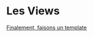 # Les Views


[Finalement, faisons un template](https://github.com/CalcagnoLoic/workshop_python/blob/main/2.Framework_django/06.template.md)